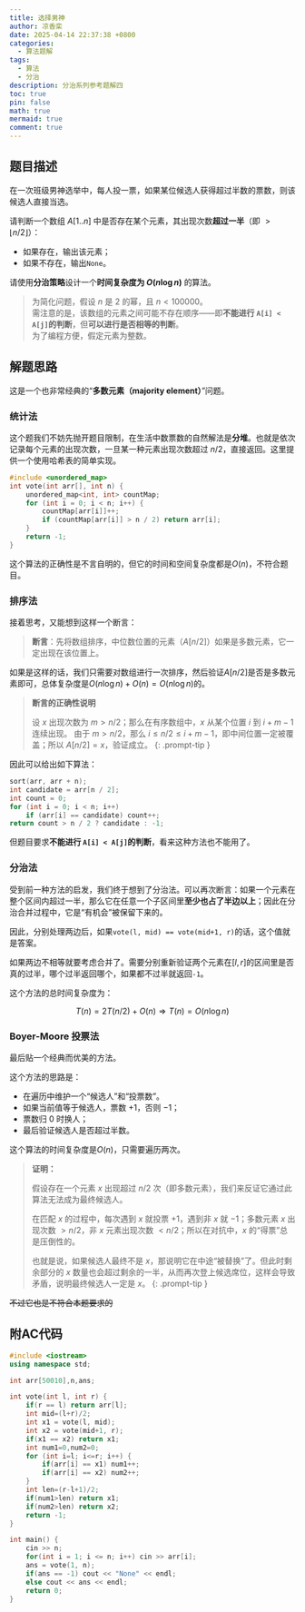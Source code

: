 ```yaml
---
title: 选择男神
author: 凉香栾
date: 2025-04-14 22:37:38 +0800
categories:
  - 算法题解
tags:
  - 算法
  - 分治
description: 分治系列参考题解四
toc: true
pin: false
math: true
mermaid: true
comment: true
---
```

## 题目描述

在一次班级男神选举中，每人投一票，如果某位候选人获得超过半数的票数，则该候选人直接当选。

请判断一个数组 $A[1..n]$ 中是否存在某个元素，其出现次数**超过一半**（即 $> \lfloor n/2 \rfloor$）：

- 如果存在，输出该元素；
- 如果不存在，输出`None`。

请使用**分治策略**设计一个**时间复杂度为 $O(n \log n)$** 的算法。

> 为简化问题，假设 $n$ 是 $2$ 的幂，且 $n < 100000$。  
> 需注意的是，该数组的元素之间可能不存在顺序——即**不能进行 `A[i] < A[j]`的判断**，但**可以进行是否相等的判断**。  
> 为了编程方便，假定元素为整数。  


## 解题思路

这是一个也非常经典的“**多数元素（majority element）**”问题。

### 统计法

这个题我们不妨先抛开题目限制，在生活中数票数的自然解法是**分堆**。也就是依次记录每个元素的出现次数，一旦某一种元素出现次数超过 $n/2$，直接返回。这里提供一个使用哈希表的简单实现。

```cpp
#include <unordered_map>
int vote(int arr[], int n) {
    unordered_map<int, int> countMap;
    for (int i = 0; i < n; i++) {
        countMap[arr[i]]++;
        if (countMap[arr[i]] > n / 2) return arr[i];
    }
    return -1;
}
```

这个算法的正确性是不言自明的，但它的时间和空间复杂度都是$O(n)$，不符合题目。

### 排序法

接着思考，又能想到这样一个断言：

> **断言**：先将数组排序，中位数位置的元素（$A[n/2]$）如果是多数元素，它一定出现在该位置上。

如果是这样的话，我们只需要对数组进行一次排序，然后验证$A[n/2]$是否是多数元素即可，总体复杂度是$O(n\log n)+O(n) = O(n \log n)$的。

> **断言的正确性说明**
> 
> 设 $x$ 出现次数为 $m > n/2$；那么在有序数组中，$x$ 从某个位置 $i$ 到 $i + m - 1$ 连续出现。
> 由于 $m > n/2$，那么 $i \leq n/2 \leq i + m - 1$，即中间位置一定被覆盖；所以 $A[n/2] = x$，验证成立。
{: .prompt-tip }

因此可以给出如下算法：

```cpp
sort(arr, arr + n);
int candidate = arr[n / 2];
int count = 0;
for (int i = 0; i < n; i++)
    if (arr[i] == candidate) count++;
return count > n / 2 ? candidate : -1;
```

但题目要求**不能进行 `A[i] < A[j]`的判断**，看来这种方法也不能用了。

### 分治法

受到前一种方法的启发，我们终于想到了分治法。可以再次断言：如果一个元素在整个区间内超过一半，那么它在任意一个子区间里**至少也占了半边以上**；因此在分治合并过程中，它是“有机会”被保留下来的。

因此，分别处理两边后，如果`vote(l, mid) == vote(mid+1, r)`的话，这个值就是答案。

如果两边不相等就要考虑合并了。需要分别重新验证两个元素在$[l,r]$的区间里是否真的过半，哪个过半返回哪个，如果都不过半就返回`-1`。

这个方法的总时间复杂度为：

$$
T(n) = 2T(n/2) + O(n) \Rightarrow T(n) = O(n \log n)
$$


### Boyer-Moore 投票法

最后贴一个经典而优美的方法。

这个方法的思路是：
- 在遍历中维护一个“候选人”和“投票数”。
- 如果当前值等于候选人，票数 $+1$，否则 $-1$；
- 票数归 $0$ 时换人； 
- 最后验证候选人是否超过半数。

这个算法的时间复杂度是$O(n)$，只需要遍历两次。

> **证明：**
> 
> 假设存在一个元素 $x$ 出现超过 $n/2$ 次（即多数元素），我们来反证它通过此算法无法成为最终候选人。
> 
> 在匹配 $x$ 的过程中，每次遇到 $x$ 就投票 $+1$，遇到非 $x$ 就 $-1$；多数元素 $x$ 出现次数 $> n/2$，非 $x$ 元素出现次数 $< n/2$；所以在对抗中，$x$ 的“得票”总是压倒性的。
> 
> 也就是说，如果候选人最终不是 $x$，那说明它在中途“被替换”了。但此时剩余部分的 $x$ 数量也会超过剩余的一半，从而再次登上候选席位，这样会导致矛盾，说明最终候选人一定是 $x$。
{: .prompt-tip }    

~~不过它也是不符合本题要求的~~

## 附AC代码

```cpp
#include <iostream>
using namespace std;

int arr[50010],n,ans;

int vote(int l, int r) {
    if(r == l) return arr[l];
    int mid=(l+r)/2;
    int x1 = vote(l, mid);
    int x2 = vote(mid+1, r);
    if(x1 == x2) return x1;
    int num1=0,num2=0;
    for (int i=l; i<=r; i++) {
        if(arr[i] == x1) num1++;
        if(arr[i] == x2) num2++;
    }
    int len=(r-l+1)/2;
    if(num1>len) return x1;
    if(num2>len) return x2;
    return -1;
}

int main() {
    cin >> n;
    for(int i = 1; i <= n; i++) cin >> arr[i];
    ans = vote(1, n);
    if(ans == -1) cout << "None" << endl;
    else cout << ans << endl;
    return 0;
}

```
